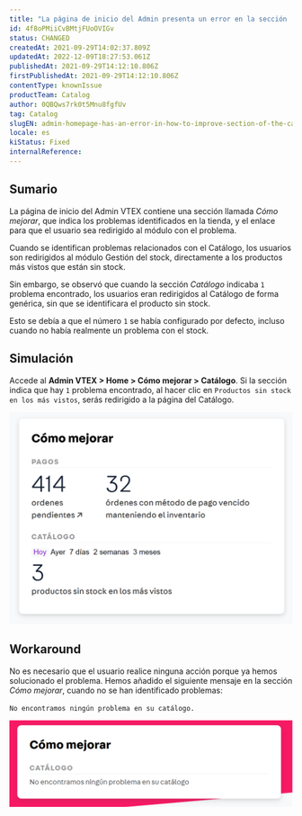 ```yaml
---
title: "La página de inicio del Admin presenta un error en la sección 'Cómo mejorar' del Catálogo"
id: 4f8oPMiiCvBMtjFUoOVIGv
status: CHANGED
createdAt: 2021-09-29T14:02:37.809Z
updatedAt: 2022-12-09T18:27:53.061Z
publishedAt: 2021-09-29T14:12:10.806Z
firstPublishedAt: 2021-09-29T14:12:10.806Z
contentType: knownIssue
productTeam: Catalog
author: 0QBQws7rk0t5Mnu8fgfUv
tag: Catalog
slugEN: admin-homepage-has-an-error-in-how-to-improve-section-of-the-catalog
locale: es
kiStatus: Fixed
internalReference: 
---
```


## Sumario

La página de inicio del Admin VTEX contiene una sección llamada *Cómo mejorar*, que indica los problemas identificados en la tienda, y el enlace para que el usuario sea redirigido al módulo con el problema. 

Cuando se identifican problemas relacionados con el Catálogo, los usuarios son redirigidos al módulo Gestión del stock, directamente a los productos más vistos que están sin stock. 

Sin embargo, se observó que cuando la sección *Catálogo* indicaba `1` problema encontrado, los usuarios eran redirigidos al Catálogo de forma genérica, sin que se identificara el producto sin stock.  

Esto se debía a que el número `1` se había configurado por defecto, incluso cuando no había realmente un problema con el stock. 


## Simulación

Accede al **Admin VTEX > Home > Cómo mejorar > Catálogo**. Si la sección indica que hay `1` problema encontrado, al hacer clic en `Productos sin stock en los más vistos`, serás redirigido a la página del Catálogo.

![Como melhorar ES](https://raw.githubusercontent.com/vtexdocs/known-issues/refs/heads/main/docs/es/known-issues/Catalog/la-pagina-de-inicio-del-admin-presenta-un-error-en-la-seccion-como-mejorar_1.png)


## Workaround

No es necesario que el usuario realice ninguna acción porque ya hemos solucionado el problema. Hemos añadido el siguiente mensaje en la sección *Cómo mejorar*, cuando no se han identificado problemas: 

`No encontramos ningún problema en su catálogo.`

![Como melhorar fixed ES](https://raw.githubusercontent.com/vtexdocs/known-issues/refs/heads/main/docs/es/known-issues/Catalog/la-pagina-de-inicio-del-admin-presenta-un-error-en-la-seccion-como-mejorar_2.png)


